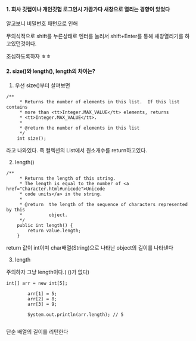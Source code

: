 
#### 1. 회사 깃랩이나 개인깃헙 로그인시 가끔가다 새창으로 열리는 경향이 있었다

알고보니 비밀번호 패턴으로 인해

무의식적으로 shift를 누른상태로 엔터를 눌러서 shift+Enter를 통해 새창열리기를 하고있던것이다.

조심하도록하자 ㅎㅎ

#### 2. size()와 length(), length의 차이는?

1. 우선 size()부터 살펴보면

```
/**
     * Returns the number of elements in this list.  If this list contains
     * more than <tt>Integer.MAX_VALUE</tt> elements, returns
     * <tt>Integer.MAX_VALUE</tt>.
     *
     * @return the number of elements in this list
     */
    int size();
```
라고 나와있다. 즉 컬렉션의 List에서 원소개수를 return하고있다.

2. length() 
```
/**
     * Returns the length of this string.
     * The length is equal to the number of <a href="Character.html#unicode">Unicode
     * code units</a> in the string.
     *
     * @return  the length of the sequence of characters represented by this
     *          object.
     */
    public int length() {
        return value.length;
    }
```

return 값이 int이며 char배열(String)으로 나타난 object의 길이를 나타낸다

3. length

주의하자 그냥 length이다.( ()가 없다)
```
int[] arr = new int[5];
		
		arr[1] = 5;
		arr[2] = 8;
		arr[3] = 9;
		
		System.out.println(arr.length); // 5
    
```

단순 배열의 길이를 리턴한다
